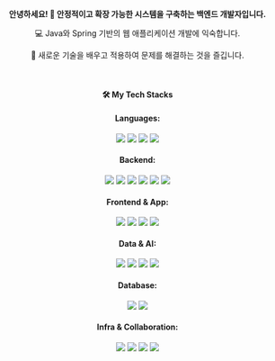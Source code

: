 <div align="center"><p><strong>안녕하세요! 👋 안정적이고 확장 가능한 시스템을 구축하는 백엔드 개발자입니다.</strong></p><p>💻 Java와 Spring 기반의 웹 애플리케이션 개발에 익숙합니다.</p><p>🚀 새로운 기술을 배우고 적용하여 문제를 해결하는 것을 즐깁니다.</p><br/><h4><strong>🛠️ My Tech Stacks</strong></h4></div><div align="center"><h4><strong>Languages:</strong></h4><img src="https://img.shields.io/badge/Java-007396?style=flat-square&logo=openjdk&logoColor=white"/> <img src="https://img.shields.io/badge/Python-3776AB?style=flat-square&logo=python&logoColor=white"/> <img src="https://img.shields.io/badge/JavaScript-F7DF1E?style=flat-square&logo=javascript&logoColor=black"/> <img src="https://img.shields.io/badge/C%23-239120?style=flat-square&logo=c-sharp&logoColor=white"/></div><div align="center"><h4><strong>Backend:</strong></h4><img src="https://img.shields.io/badge/Spring%20Boot-6DB33F?style=flat-square&logo=spring-boot&logoColor=white"/> <img src="https://img.shields.io/badge/Spring-6DB33F?style=flat-square&logo=spring&logoColor=white"/> <img src="https://img.shields.io/badge/JPA-A8775A?style=flat-square&logoColor=white"/> <img src="https://img.shields.io/badge/MyBatis-030F16?style=flat-square&logo=mybatis&logoColor=white"/> <img src="https://img.shields.io/badge/RESTful%20API-005D93?style=flat-square&logo=swagger&logoColor=white"/> <img src="https://img.shields.io/badge/JUnit-25A162?style=flat-square&logo=junit5&logoColor=white"/></div><div align="center"><h4><strong>Frontend & App:</strong></h4><img src="https://img.shields.io/badge/React-61DAFB?style=flat-square&logo=react&logoColor=black"/> <img src="https://img.shields.io/badge/HTML5-E34F26?style=flat-square&logo=html5&logoColor=white"/> <img src="https://img.shields.io/badge/CSS3-1572B6?style=flat-square&logo=css3&logoColor=white"/> <img src="https://img.shields.io/badge/jQuery-0769AD?style=flat-square&logo=jquery&logoColor=white"/></div><div align="center"><h4><strong>Data & AI:</strong></h4><img src="https://img.shields.io/badge/Machine%20Learning-FF8400?style=flat-square&logo=scikit-learn&logoColor=white"/> <img src="https://img.shields.io/badge/OpenCV-5C3EE8?style=flat-square&logo=opencv&logoColor=white"/> <img src="https://img.shields.io/badge/LLM%20(GPT%20API)-00A67E?style=flat-square&logo=openai&logoColor=white"/> <img src="https://img.shields.io/badge/Selenium-43B02A?style=flat-square&logo=selenium&logoColor=white"/></div><div align="center"><h4><strong>Database:</strong></h4><img src="https://img.shields.io/badge/MySQL-4479A1?style=flat-square&logo=mysql&logoColor=white"/> <img src="https://img.shields.io/badge/Oracle-F80000?style=flat-square&logo=oracle&logoColor=white"/></div><div align="center"><h4><strong>Infra & Collaboration:</strong></h4><img src="https://img.shields.io/badge/Amazon%20AWS-232F3E?style=flat-square&logo=amazonaws&logoColor=white"/> <img src="https://img.shields.io/badge/Git-F05032?style=flat-square&logo=git&logoColor=white"/> <img src="https://img.shields.io/badge/GitHub-181717?style=flat-square&logo=github&logoColor=white"/> <img src="https://img.shields.io/badge/Notion-000000?style=flat-square&logo=notion&logoColor=white"/></div><br/><div align="center"></div>
